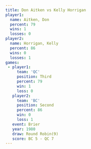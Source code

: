 ```yaml
---
title: Don Aitken vs Kelly Horrigan
player1:               
  name: Aitken, Don    
  percent: 79          
  wins: 1              
  losses: 0            
player2:               
  name: Horrigan, Kelly
  percent: 86          
  wins: 0              
  losses: 1            
games:
 - player1:         
     team: 'QC'     
     position: Third
     percent: 79    
     win: 1         
     loss: 0        
   player2:          
     team: 'BC'      
     position: Second
     percent: 86     
     win: 0          
     loss: 1         
   event: Brier        
   year: 1980          
   draw: Round Robin(9)
   score: BC 5 - QC 7  
---
```

